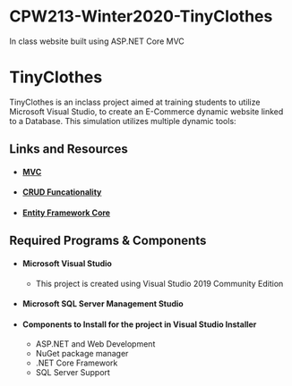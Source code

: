 # CPW213-Winter2020-TinyClothes
In class website built using ASP.NET Core MVC


# TinyClothes



TinyClothes is an inclass project aimed at training students to utilize Microsoft Visual Studio, to create an E-Commerce dynamic website
linked to a Database. This simulation utilizes multiple dynamic tools:

 ## Links and Resources
  * #### [MVC](https://docs.microsoft.com/en-us/aspnet/mvc/)
  * #### [CRUD Funcationality](https://docs.microsoft.com/en-us/aspnet/core/data/ef-mvc/crud?view=aspnetcore-3.1)
  * #### [Entity Framework Core](https://docs.microsoft.com/en-us/ef/core/)
  
  
## Required Programs & Components
 * #### Microsoft Visual Studio
    * This project is created using Visual Studio 2019 Community Edition
 * #### Microsoft SQL Server Management Studio
 * #### Components to Install for the project in Visual Studio Installer
    * ASP.NET and Web Development
    * NuGet package manager
    * .NET Core Framework
    * SQL Server Support
 
